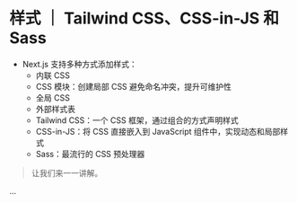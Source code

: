 # 样式 ｜ Tailwind CSS、CSS-in-JS 和 Sass

- Next.js 支持多种方式添加样式：
  - 内联 CSS
  - CSS 模块：创建局部 CSS 避免命名冲突，提升可维护性
  - 全局 CSS
  - 外部样式表
  - Tailwind CSS：一个 CSS 框架，通过组合的方式声明样式
  - CSS-in-JS：将 CSS 直接嵌入到 JavaScript 组件中，实现动态和局部样式
  - Sass：最流行的 CSS 预处理器

> 让我们来一一讲解。

...
